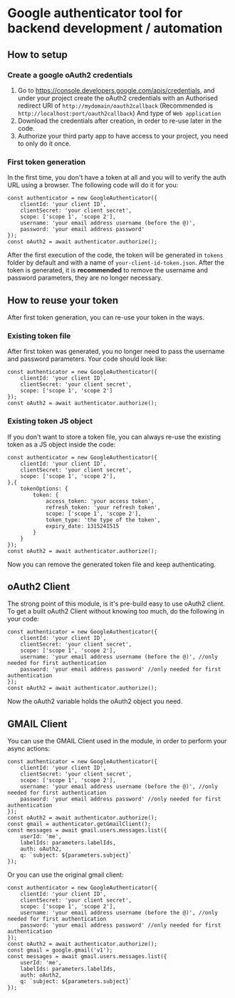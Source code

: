 # Google authenticator tool for backend development / automation
## How to setup
### Create a google oAuth2 credentials
1. Go to https://console.developers.google.com/apis/credentials, and under your project create the oAuth2 credentials with
an Authorised redirect URI of `http://mydomain/oauth2callback` (Recommended is `http://localhost:port/oauth2callback`) And type of `Web application`
2. Download the credentials after creation, in order to re-use later in the code.
3. Authorize your third party app to have access to your project, you need to only do it once.

### First token generation
In the first time, you don't have a token at all and you will to verify the auth URL using a browser.
The following code will do it for you:
```
const authenticator = new GoogleAuthenticator({
    clientId: 'your client ID',
    clientSecret: 'your client secret',
    scope: ['scope 1', 'scope 2'],
    username: 'your email address username (before the @)',
    password: 'your email address password'
});
const oAuth2 = await authenticator.authorize();
```
After the first execution of the code, the token will be generated in `tokens` folder by default and with a name of `your-client-id-token.json`.
After the token is generated, it is **recommended** to remove the username and password parameters, they are no longer necessary.

## How to reuse your token
After first token generation, you can re-use your token in the ways.
### Existing token file
After first token was generated, you no longer need to pass the username and password parameters.
Your code should look like:
```
const authenticator = new GoogleAuthenticator({
    clientId: 'your client ID',
    clientSecret: 'your client secret',
    scope: ['scope 1', 'scope 2']
});
const oAuth2 = await authenticator.authorize();
```
### Existing token JS object
If you don't want to store a token file, you can always re-use the existing token as a JS object inside the code:
```
const authenticator = new GoogleAuthenticator({
    clientId: 'your client ID',
    clientSecret: 'your client secret',
    scope: ['scope 1', 'scope 2'],
},{
    tokenOptions: {
        token: {
            access_token: 'your access token',
            refresh_token: 'your refresh token',
            scope: ['scope 1', 'scope 2'],
            token_type: 'the type of the token',
            expiry_date: 1315241515
        }
    }
});
const oAuth2 = await authenticator.authorize();
```
Now you can remove the generated token file and keep authenticating.

## oAuth2 Client
The strong point of this module, is it's pre-build easy to use oAuth2 client.
To get a built oAuth2 Client without knowing too much, do the following in your code:
```
const authenticator = new GoogleAuthenticator({
    clientId: 'your client ID',
    clientSecret: 'your client secret',
    scope: ['scope 1', 'scope 2'],
    username: 'your email address username (before the @)', //only needed for first authentication
    password: 'your email address password' //only needed for first authentication
});
const oAuth2 = await authenticator.authorize();
```
Now the oAuth2 variable holds the oAuth2 object you need.

## GMAIL Client
You can use the GMAIL Client used in the module, in order to perform your async actions:
```
const authenticator = new GoogleAuthenticator({
    clientId: 'your client ID',
    clientSecret: 'your client secret',
    scope: ['scope 1', 'scope 2'],
    username: 'your email address username (before the @)', //only needed for first authentication
    password: 'your email address password' //only needed for first authentication
});
const oAuth2 = await authenticator.authorize();
const gmail = authenticator.getGmailClient();
const messages = await gmail.users.messages.list({
    userId: 'me',
    labelIds: parameters.labelIds,
    auth: oAuth2,
    q: `subject: ${parameters.subject}`
});
```
Or you can use the original gmail client:
```
const authenticator = new GoogleAuthenticator({
    clientId: 'your client ID',
    clientSecret: 'your client secret',
    scope: ['scope 1', 'scope 2'],
    username: 'your email address username (before the @)', //only needed for first authentication
    password: 'your email address password' //only needed for first authentication
});
const oAuth2 = await authenticator.authorize();
const gmail = google.gmail('v1');
const messages = await gmail.users.messages.list({
    userId: 'me',
    labelIds: parameters.labelIds,
    auth: oAuth2,
    q: `subject: ${parameters.subject}`
});
```